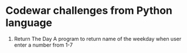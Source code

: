 # Codewar challenges from Python language

1. Return The Day 
   A program to return name of the weekday when user enter a number from 1-7
